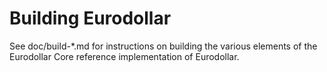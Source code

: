 Building Eurodollar
================

See doc/build-*.md for instructions on building the various
elements of the Eurodollar Core reference implementation of Eurodollar.
